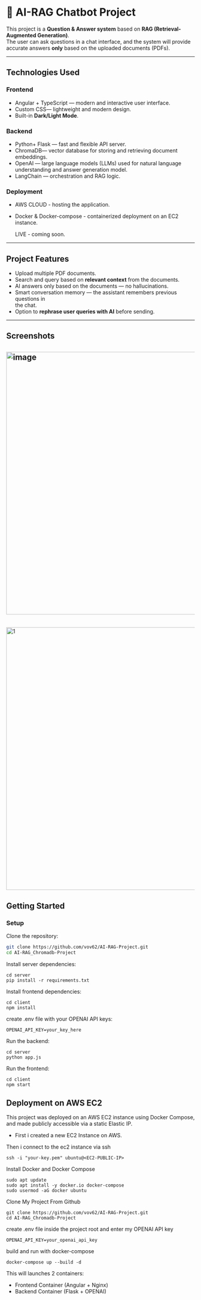 # 🤖 AI-RAG Chatbot Project

This project is a **Question & Answer system** based on **RAG (Retrieval-Augmented Generation)**.  
The user can ask questions in a chat interface, and the system will provide accurate answers **only** based on the uploaded documents (PDFs).

---

## Technologies Used

### Frontend

- Angular + TypeScript — modern and interactive user interface.
- Custom CSS— lightweight and modern design.
- Built-in **Dark/Light Mode**.

### Backend

- Python+ Flask — fast and flexible API server.
- ChromaDB— vector database for storing and retrieving document embeddings.
- OpenAI — large language models (LLMs) used for natural language
  understanding and answer generation model.
- LangChain — orchestration and RAG logic.

### Deployment

- AWS CLOUD - hosting the application.
- Docker & Docker-compose - containerized deployment on an EC2 instance.

  LIVE - coming soon.

---

## Project Features

- Upload multiple PDF documents.
- Search and query based on **relevant context** from the documents.
- AI answers only based on the documents — no hallucinations.
- Smart conversation memory — the assistant remembers previous questions in  
  the chat.
- Option to **rephrase user queries with AI** before sending.

---

## Screenshots

## <img width="700" height="auto" alt="image" src="https://github.com/user-attachments/assets/0b2c47f3-5ab3-4282-a50c-b3973df7ff78" />

<br>
<img width="700" height="auto" alt="1" src="https://github.com/user-attachments/assets/90840bfa-d8cd-45dc-a25c-e3323424ffa1" />

## Getting Started

### Setup

Clone the repository:

```bash
git clone https://github.com/vov62/AI-RAG-Project.git
cd AI-RAG_Chromadb-Project
```

Install server dependencies:

```
cd server
pip install -r requirements.txt
```

Install frontend dependencies:

```
cd client
npm install
```

create .env file with your OPENAI API keys:

```
OPENAI_API_KEY=your_key_here
```

Run the backend:

```
cd server
python app.js
```

Run the frontend:

```
cd client
npm start
```

## Deployment on AWS EC2

This project was deployed on an AWS EC2 instance using Docker Compose, and made publicly accessible via a static Elastic IP.

- First i created a new EC2 Instance on AWS.

Then i connect to the ec2 instance via ssh

```
ssh -i "your-key.pem" ubuntu@<EC2-PUBLIC-IP>
```

Install Docker and Docker Compose

```
sudo apt update
sudo apt install -y docker.io docker-compose
sudo usermod -aG docker ubuntu
```

Clone My Project From Github

```
git clone https://github.com/vov62/AI-RAG-Project.git
cd AI-RAG_Chromadb-Project
```

create .env file inside the project root and enter my OPENAI API key

```
OPENAI_API_KEY=your_openai_api_key
```

build and run with docker-compose

```
docker-compose up --build -d
```

This will launches 2 containers:

- Frontend Container (Angular + Nginx)
- Backend Container (Flask + OPENAI)
